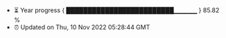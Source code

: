 - ⏳ Year progress { █████████████████████████▁▁▁▁▁ } 85.82 %
- ⏰ Updated on Thu, 10 Nov 2022 05:28:44 GMT

